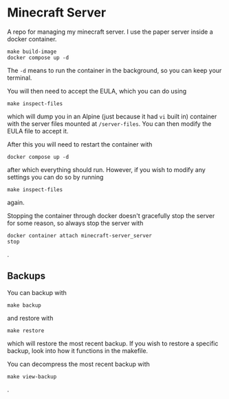 # Minecraft Server

A repo for managing my minecraft server. I use the paper server inside a docker container.

```
make build-image
docker compose up -d
```

The `-d` means to run the container in the background, so you can keep your terminal.

You will then need to accept the EULA, which you can do using

```
make inspect-files
```

which will dump you in an Alpine (just because it had `vi` built in) container with the server files mounted at `/server-files`. You can then modify the EULA file to accept it.

After this you will need to restart the container with

```
docker compose up -d
```

after which everything should run. However, if you wish to modify any settings you can do so by running

```
make inspect-files
```

again.

Stopping the container through docker doesn't gracefully stop the server for some reason, so always stop the server with

```
docker container attach minecraft-server_server
stop
```

.

## Backups

You can backup with

```
make backup
```

and restore with

```
make restore
```

which will restore the most recent backup. If you wish to restore a specific backup, look into how it functions in the makefile.

You can decompress the most recent backup with

```
make view-backup
```

.